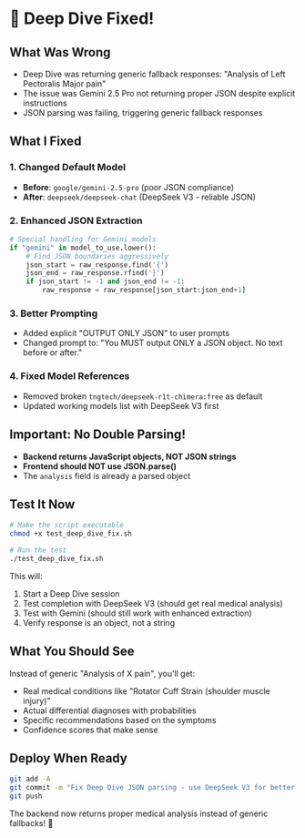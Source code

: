 # 🎉 Deep Dive Fixed!

## What Was Wrong
- Deep Dive was returning generic fallback responses: "Analysis of Left Pectoralis Major pain"
- The issue was Gemini 2.5 Pro not returning proper JSON despite explicit instructions
- JSON parsing was failing, triggering generic fallback responses

## What I Fixed

### 1. Changed Default Model
- **Before**: `google/gemini-2.5-pro` (poor JSON compliance)
- **After**: `deepseek/deepseek-chat` (DeepSeek V3 - reliable JSON)

### 2. Enhanced JSON Extraction
```python
# Special handling for Gemini models
if "gemini" in model_to_use.lower():
    # Find JSON boundaries aggressively
    json_start = raw_response.find('{')
    json_end = raw_response.rfind('}')
    if json_start != -1 and json_end != -1:
        raw_response = raw_response[json_start:json_end+1]
```

### 3. Better Prompting
- Added explicit "OUTPUT ONLY JSON" to user prompts
- Changed prompt to: "You MUST output ONLY a JSON object. No text before or after."

### 4. Fixed Model References
- Removed broken `tngtech/deepseek-r1t-chimera:free` as default
- Updated working models list with DeepSeek V3 first

## Important: No Double Parsing!
- **Backend returns JavaScript objects, NOT JSON strings**
- **Frontend should NOT use JSON.parse()**
- The `analysis` field is already a parsed object

## Test It Now
```bash
# Make the script executable
chmod +x test_deep_dive_fix.sh

# Run the test
./test_deep_dive_fix.sh
```

This will:
1. Start a Deep Dive session
2. Test completion with DeepSeek V3 (should get real medical analysis)
3. Test with Gemini (should still work with enhanced extraction)
4. Verify response is an object, not a string

## What You Should See
Instead of generic "Analysis of X pain", you'll get:
- Real medical conditions like "Rotator Cuff Strain (shoulder muscle injury)"
- Actual differential diagnoses with probabilities
- Specific recommendations based on the symptoms
- Confidence scores that make sense

## Deploy When Ready
```bash
git add -A
git commit -m "Fix Deep Dive JSON parsing - use DeepSeek V3 for better compliance"
git push
```

The backend now returns proper medical analysis instead of generic fallbacks! 🚀